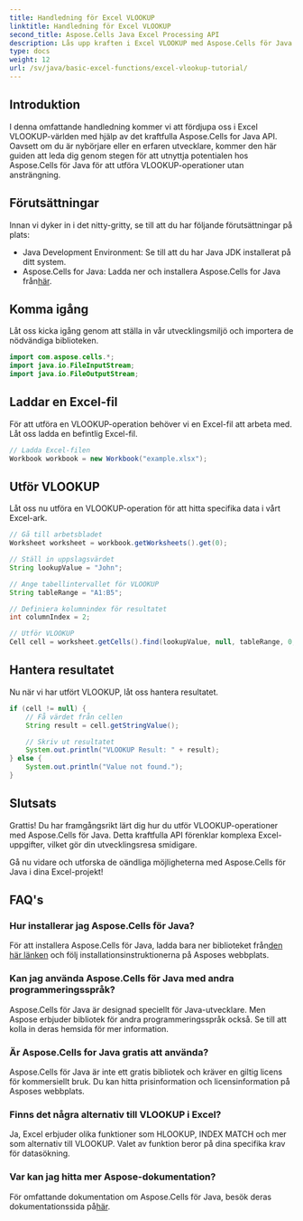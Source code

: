 ```yaml
---
title: Handledning för Excel VLOOKUP
linktitle: Handledning för Excel VLOOKUP
second_title: Aspose.Cells Java Excel Processing API
description: Lås upp kraften i Excel VLOOKUP med Aspose.Cells för Java - Din ultimata guide till enkel datahämtning.
type: docs
weight: 12
url: /sv/java/basic-excel-functions/excel-vlookup-tutorial/
---
```


## Introduktion

I denna omfattande handledning kommer vi att fördjupa oss i Excel VLOOKUP-världen med hjälp av det kraftfulla Aspose.Cells for Java API. Oavsett om du är nybörjare eller en erfaren utvecklare, kommer den här guiden att leda dig genom stegen för att utnyttja potentialen hos Aspose.Cells för Java för att utföra VLOOKUP-operationer utan ansträngning.

## Förutsättningar

Innan vi dyker in i det nitty-gritty, se till att du har följande förutsättningar på plats:

- Java Development Environment: Se till att du har Java JDK installerat på ditt system.
-  Aspose.Cells for Java: Ladda ner och installera Aspose.Cells for Java från[här](https://releases.aspose.com/cells/java/).

## Komma igång

Låt oss kicka igång genom att ställa in vår utvecklingsmiljö och importera de nödvändiga biblioteken.

```java
import com.aspose.cells.*;
import java.io.FileInputStream;
import java.io.FileOutputStream;
```

## Laddar en Excel-fil

För att utföra en VLOOKUP-operation behöver vi en Excel-fil att arbeta med. Låt oss ladda en befintlig Excel-fil.

```java
// Ladda Excel-filen
Workbook workbook = new Workbook("example.xlsx");
```

## Utför VLOOKUP

Låt oss nu utföra en VLOOKUP-operation för att hitta specifika data i vårt Excel-ark.

```java
// Gå till arbetsbladet
Worksheet worksheet = workbook.getWorksheets().get(0);

// Ställ in uppslagsvärdet
String lookupValue = "John";

// Ange tabellintervallet för VLOOKUP
String tableRange = "A1:B5";

// Definiera kolumnindex för resultatet
int columnIndex = 2;

// Utför VLOOKUP
Cell cell = worksheet.getCells().find(lookupValue, null, tableRange, 0, columnIndex);
```

## Hantera resultatet

Nu när vi har utfört VLOOKUP, låt oss hantera resultatet.

```java
if (cell != null) {
    // Få värdet från cellen
    String result = cell.getStringValue();

    // Skriv ut resultatet
    System.out.println("VLOOKUP Result: " + result);
} else {
    System.out.println("Value not found.");
}
```

## Slutsats

Grattis! Du har framgångsrikt lärt dig hur du utför VLOOKUP-operationer med Aspose.Cells för Java. Detta kraftfulla API förenklar komplexa Excel-uppgifter, vilket gör din utvecklingsresa smidigare.

Gå nu vidare och utforska de oändliga möjligheterna med Aspose.Cells för Java i dina Excel-projekt!

## FAQ's

### Hur installerar jag Aspose.Cells för Java?

 För att installera Aspose.Cells för Java, ladda bara ner biblioteket från[den här länken](https://releases.aspose.com/cells/java/) och följ installationsinstruktionerna på Asposes webbplats.

### Kan jag använda Aspose.Cells för Java med andra programmeringsspråk?

Aspose.Cells för Java är designad speciellt för Java-utvecklare. Men Aspose erbjuder bibliotek för andra programmeringsspråk också. Se till att kolla in deras hemsida för mer information.

### Är Aspose.Cells for Java gratis att använda?

Aspose.Cells för Java är inte ett gratis bibliotek och kräver en giltig licens för kommersiellt bruk. Du kan hitta prisinformation och licensinformation på Asposes webbplats.

### Finns det några alternativ till VLOOKUP i Excel?

Ja, Excel erbjuder olika funktioner som HLOOKUP, INDEX MATCH och mer som alternativ till VLOOKUP. Valet av funktion beror på dina specifika krav för datasökning.

### Var kan jag hitta mer Aspose-dokumentation?

 För omfattande dokumentation om Aspose.Cells för Java, besök deras dokumentationssida på[här](https://reference.aspose.com/cells/java/).